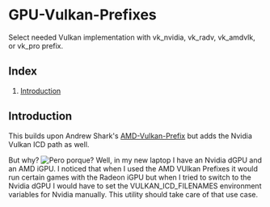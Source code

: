 # GPU-Vulkan-Prefixes
Select needed Vulkan implementation with vk_nvidia, vk_radv, vk_amdvlk, or vk_pro prefix.

## Index

1. [Introduction ](#intro)

<a name="intro"></a>
Introduction
------------
This builds upon Andrew Shark's [AMD-Vulkan-Prefix](https://gitlab.com/AndrewShark/amd-vulkan-prefixes) but adds the Nvidia Vulkan ICD path as well.

But why?
![](but-why.gif "Pero porque?")
Well, in my new laptop I have an Nvidia dGPU and an AMD iGPU.
I noticed that when I used the AMD VUlkan Prefixes it would run certain games with the Radeon iGPU but when I tried to switch to the Nvidia dGPU I would have to set the VULKAN_ICD_FILENAMES environment variables for Nvidia manually.
This utility should take care of that use case.
